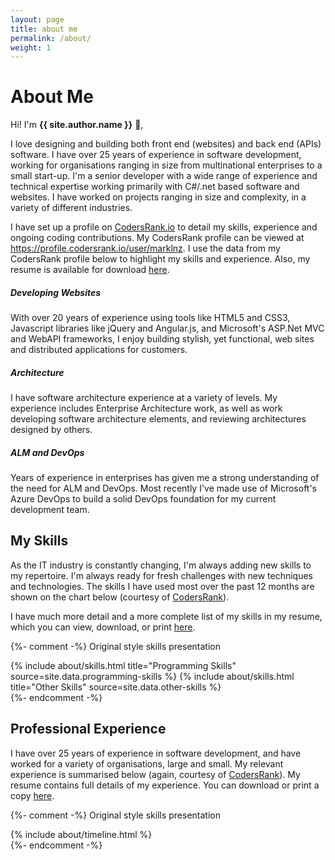 ```yaml
---
layout: page
title: about me
permalink: /about/
weight: 1
---
```


<script src="https://unpkg.com/@codersrank/activity@0.9.14/codersrank-activity.min.js"></script>
<script src="https://unpkg.com/@codersrank/skills-chart@0.9.21/codersrank-skills-chart.min.js"></script>
<script src="https://unpkg.com/@codersrank/work-experience@0.9.8/codersrank-work-experience.min.js"></script>
<style>
    codersrank-work-experience {
        --date-font-size: 0;
    }
</style>

# **About Me**

Hi! I'm **{{ site.author.name }}** :wave:,<br>

I love designing and building both front end (websites) and back end (APIs) software. I have over 25 years of experience in software development, working for organisations ranging in size from multinational enterprises to a small start-up. I'm a senior developer with a wide range of experience and technical expertise working primarily with C#/.net based software and websites. I have worked on projects ranging in size and complexity, in a variety of different industries.

I have set up a profile on <a href="https://profile.codersrank.io/user/marklnz">CodersRank.io</a> to detail my skills, experience and ongoing coding contributions. My CodersRank profile can be viewed at <a href="https://profile.codersrank.io/user/marklnz">https://profile.codersrank.io/user/marklnz</a>. I use the data from my CodersRank profile below to highlight my skills and experience. Also, my resume is available for download <a href="/resume.pdf">here</a>.

<div class="row">
    <div class="col-lg-4 text-center wow animated fadeIn" data-wow-delay=".15s">
        <div class="project card">
            <div class="card-body text-themed">
                <h5 class="card-title"> 
                    <i class="fab fa-html5"></i>
                    Developing Websites
                </h5>
                <p>With over 20 years of experience using tools like HTML5 and CSS3, Javascript libraries like jQuery and Angular.js, and Microsoft's ASP.Net MVC and WebAPI frameworks, I enjoy building stylish, yet functional, web sites and distributed applications for customers.</p>
            </div>
        </div>
    </div>
    <div class="col-lg-4 text-center wow animated fadeIn" data-wow-delay=".3s">
        <div class="project card">
            <div class="card-body text-themed">
                <h5 class="card-title"> 
                    <i class="fas fa-sitemap"></i>
                    Architecture
                </h5>
                <p>I have software architecture experience at a variety of levels. My experience includes Enterprise Architecture work, as well as work developing software architecture elements, and reviewing architectures designed by others.</p>
            </div>
        </div>
    </div>
    <div class="col-lg-4 text-center wow animated fadeIn" data-wow-delay=".45s">
        <div class="project card">
            <div class="card-body text-themed">
                <h5 class="card-title"> 
                    <i class="fas fa-users-cog"></i>
                    ALM and DevOps
                </h5>
                <p>Years of experience in enterprises has given me a strong understanding of the need for ALM and DevOps. Most recently I've made use of Microsoft's Azure DevOps to build a solid DevOps foundation for my current development team.</p>
            </div>
        </div>
    </div>
</div>

<!-- ## My Coding Activity

Here's what my project contributions over the past year look like. This includes commits to my github projects as well as my activity in the commercial projects I'm working on. This chart forms part of my <a href="https://profile.codersrank.io/user/marklnz">CodersRank.io</a> profile.

<codersrank-activity username="marklnz" labels legend tooltip step="5" branding="false"></codersrank-activity> -->

## My Skills

As the IT industry is constantly changing, I'm always adding new skills to my repertoire. I'm always ready for fresh challenges with new techniques and technologies. The skills I have used most over the past 12 months are shown on the chart below (courtesy of <a href="https://profile.codersrank.io/user/marklnz">CodersRank</a>).

I have much more detail and a more complete list of my skills in my resume, which you can view, download, or print <a href="/resume.pdf">here</a>.

<codersrank-skills-chart username="marklnz" labels="true" legend="true" tooltip="true" skills="C#,Blazor,CSS,HTML,JavaScript,SQL,TSQL,TypeScript" branding="false"></codersrank-skills-chart>

{%- comment -%} Original style skills presentation

<div class="row">
{% include about/skills.html title="Programming Skills" source=site.data.programming-skills %}
{% include about/skills.html title="Other Skills" source=site.data.other-skills %}
</div>
{%- endcomment -%}

<br />

## Professional Experience

I have over 25 years of experience in software development, and have worked for a variety of organisations, large and small. My relevant experience is summarised below (again, courtesy of <a href="https://profile.codersrank.io/user/marklnz">CodersRank</a>). My resume contains full details of my experience. You can download or print a copy <a href="/resume.pdf">here</a>.
<br />
<codersrank-work-experience username="marklnz" branding="false" max-items="3"></codersrank-work-experience>

{%- comment -%} Original style skills presentation

<div class="row">
{% include about/timeline.html %}
</div>
{%- endcomment -%}
